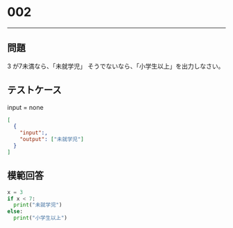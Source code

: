 
# 002

---

## 問題

3
が7未満なら、「未就学児」
そうでないなら、「小学生以上」を出力しなさい。

## テストケース

input = none

```json
[
  {
    "input":,
    "output": ["未就学児"]
  }
]
```

## 模範回答

```python
x = 3
if x < 7:
  print("未就学児")
else:
  print("小学生以上")
```
